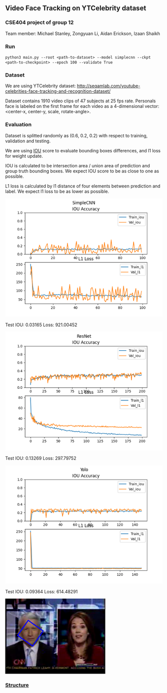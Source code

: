 ## Video Face Tracking on YTCelebrity dataset

### CSE404 project of group 12

Team member:
    Michael Stanley, Zongyuan Li, Aidan Erickson, Izaan Shaikh

### Run

    python3 main.py --root <path-to-dataset> --model simplecnn --ckpt <path-to-checkpoint> --epoch 100 --validate True


### Dataset

We are using YTCelebrity dataset: http://seqamlab.com/youtube-celebrities-face-tracking-and-recognition-dataset/

Dataset contains 1910 video clips of 47 subjects at 25 fps rate. Personals face is labeled on the first frame for each video as a 4-dimensional vector: <center-x, center-y, scale, rotate-angle>.

### Evaluation

Dataset is splitted randomly as (0.6, 0.2, 0.2) with respect to training, validation and testing.

We are using [IOU](data/process.py) score to evaluate bounding boxes differences, and l1 loss for weight update.

IOU is calculated to be intersection area / union area of prediction and group truth bounding boxes. We expect IOU score to be as close to one as possible.

L1 loss is calculated by l1 distance of four elements between prediction and label. We expect l1 loss to be as lower as possible.

![Alt text](results/SimpleCNN.png)

Test IOU: 0.03165 Loss: 921.00452

![Alt text](results/ResNet.png)

Test IOU: 0.13269 Loss: 297.79752

![Alt text](results/Yolo.png)

Test IOU: 0.09364 Loss: 614.48291

![Alt text](results/test.png)

### [Structure](structure.txt)


